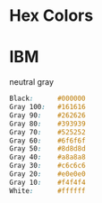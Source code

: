 # Hex Colors

# IBM

neutral gray
```css
Black:	    #000000
Gray 100:	#161616
Gray 90:	#262626
Gray 80:	#393939
Gray 70:	#525252
Gray 60:	#6f6f6f
Gray 50:	#8d8d8d
Gray 40:	#a8a8a8
Gray 30:	#c6c6c6
Gray 20:	#e0e0e0
Gray 10:	#f4f4f4
White:  	#ffffff
```
